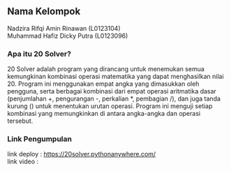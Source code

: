 ## Nama Kelompok 
Nadzira Rifqi Amin Rinawan (L0123104)  
Muhammad Hafiz Dicky Putra (L0123096)  

### Apa itu 20 Solver?
20 Solver adalah program yang dirancang untuk menemukan semua kemungkinan kombinasi operasi matematika yang dapat menghasilkan nilai 20. Program ini menggunakan empat angka yang dimasukkan oleh pengguna, serta berbagai kombinasi dari empat operasi aritmatika dasar (penjumlahan +, pengurangan -, perkalian *, pembagian /), dan juga tanda kurung () untuk menentukan urutan operasi. Program ini menguji setiap kombinasi yang memungkinkan di antara angka-angka dan operasi tersebut.

### Link Pengumpulan
link deploy : https://20solver.pythonanywhere.com/  
link video : 
